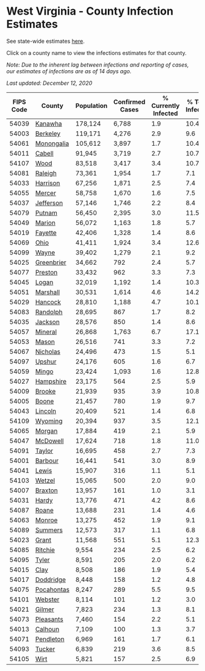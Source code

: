 # West Virginia - County Infection Estimates

See state-wide estimates [here](/infections/us-wv).

Click on a county name to view the infections estimates for that county.

*Note: Due to the inherent lag between infections and reporting of cases, our estimates of infections are as of 14 days ago.*

*Last updated: December 12, 2020*

|   FIPS Code |                   County |   Population |   Confirmed Cases |   % Currently Infected |   % Total Infected |
|-------------|--------------------------|--------------|-------------------|------------------------|--------------------|
|       54039 |       [Kanawha](kanawha) |      178,124 |             6,788 |                    1.9 |               10.4 |
|       54003 |     [Berkeley](berkeley) |      119,171 |             4,276 |                    2.9 |                9.6 |
|       54061 | [Monongalia](monongalia) |      105,612 |             3,897 |                    1.7 |               10.4 |
|       54011 |         [Cabell](cabell) |       91,945 |             3,719 |                    2.7 |               10.7 |
|       54107 |             [Wood](wood) |       83,518 |             3,417 |                    3.4 |               10.7 |
|       54081 |       [Raleigh](raleigh) |       73,361 |             1,954 |                    1.7 |                7.1 |
|       54033 |     [Harrison](harrison) |       67,256 |             1,871 |                    2.5 |                7.4 |
|       54055 |         [Mercer](mercer) |       58,758 |             1,670 |                    1.6 |                7.5 |
|       54037 |   [Jefferson](jefferson) |       57,146 |             1,746 |                    2.2 |                8.4 |
|       54079 |         [Putnam](putnam) |       56,450 |             2,395 |                    3.0 |               11.5 |
|       54049 |         [Marion](marion) |       56,072 |             1,163 |                    1.8 |                5.7 |
|       54019 |       [Fayette](fayette) |       42,406 |             1,328 |                    1.4 |                8.6 |
|       54069 |             [Ohio](ohio) |       41,411 |             1,924 |                    3.4 |               12.6 |
|       54099 |           [Wayne](wayne) |       39,402 |             1,279 |                    2.1 |                9.2 |
|       54025 | [Greenbrier](greenbrier) |       34,662 |               792 |                    2.4 |                5.7 |
|       54077 |       [Preston](preston) |       33,432 |               962 |                    3.3 |                7.3 |
|       54045 |           [Logan](logan) |       32,019 |             1,192 |                    1.4 |               10.3 |
|       54051 |     [Marshall](marshall) |       30,531 |             1,614 |                    4.6 |               14.2 |
|       54029 |       [Hancock](hancock) |       28,810 |             1,188 |                    4.7 |               10.1 |
|       54083 |     [Randolph](randolph) |       28,695 |               867 |                    1.7 |                8.2 |
|       54035 |       [Jackson](jackson) |       28,576 |               850 |                    1.4 |                8.6 |
|       54057 |       [Mineral](mineral) |       26,868 |             1,763 |                    6.7 |               17.1 |
|       54053 |           [Mason](mason) |       26,516 |               741 |                    3.3 |                7.2 |
|       54067 |     [Nicholas](nicholas) |       24,496 |               473 |                    1.5 |                5.1 |
|       54097 |         [Upshur](upshur) |       24,176 |               605 |                    1.6 |                6.7 |
|       54059 |           [Mingo](mingo) |       23,424 |             1,093 |                    1.6 |               12.8 |
|       54027 |   [Hampshire](hampshire) |       23,175 |               564 |                    2.5 |                5.9 |
|       54009 |         [Brooke](brooke) |       21,939 |               935 |                    3.9 |               10.8 |
|       54005 |           [Boone](boone) |       21,457 |               780 |                    1.9 |                9.7 |
|       54043 |       [Lincoln](lincoln) |       20,409 |               521 |                    1.4 |                6.8 |
|       54109 |       [Wyoming](wyoming) |       20,394 |               937 |                    3.5 |               12.1 |
|       54065 |         [Morgan](morgan) |       17,884 |               419 |                    2.1 |                5.9 |
|       54047 |     [McDowell](mcdowell) |       17,624 |               718 |                    1.8 |               11.0 |
|       54091 |         [Taylor](taylor) |       16,695 |               458 |                    2.7 |                7.3 |
|       54001 |       [Barbour](barbour) |       16,441 |               541 |                    3.0 |                8.9 |
|       54041 |           [Lewis](lewis) |       15,907 |               316 |                    1.1 |                5.1 |
|       54103 |         [Wetzel](wetzel) |       15,065 |               500 |                    2.0 |                9.0 |
|       54007 |       [Braxton](braxton) |       13,957 |               161 |                    1.0 |                3.1 |
|       54031 |           [Hardy](hardy) |       13,776 |               471 |                    4.2 |                8.6 |
|       54087 |           [Roane](roane) |       13,688 |               231 |                    1.4 |                4.6 |
|       54063 |         [Monroe](monroe) |       13,275 |               452 |                    1.9 |                9.1 |
|       54089 |       [Summers](summers) |       12,573 |               317 |                    1.1 |                6.8 |
|       54023 |           [Grant](grant) |       11,568 |               551 |                    5.1 |               12.3 |
|       54085 |       [Ritchie](ritchie) |        9,554 |               234 |                    2.5 |                6.2 |
|       54095 |           [Tyler](tyler) |        8,591 |               205 |                    2.0 |                6.2 |
|       54015 |             [Clay](clay) |        8,508 |               186 |                    1.9 |                5.4 |
|       54017 |   [Doddridge](doddridge) |        8,448 |               158 |                    1.2 |                4.8 |
|       54075 | [Pocahontas](pocahontas) |        8,247 |               289 |                    5.5 |                9.5 |
|       54101 |       [Webster](webster) |        8,114 |               101 |                    1.2 |                3.0 |
|       54021 |         [Gilmer](gilmer) |        7,823 |               234 |                    1.3 |                8.1 |
|       54073 |   [Pleasants](pleasants) |        7,460 |               154 |                    2.2 |                5.1 |
|       54013 |       [Calhoun](calhoun) |        7,109 |               100 |                    1.3 |                3.7 |
|       54071 |   [Pendleton](pendleton) |        6,969 |               161 |                    1.7 |                6.1 |
|       54093 |         [Tucker](tucker) |        6,839 |               219 |                    3.6 |                8.5 |
|       54105 |             [Wirt](wirt) |        5,821 |               157 |                    2.5 |                6.9 |